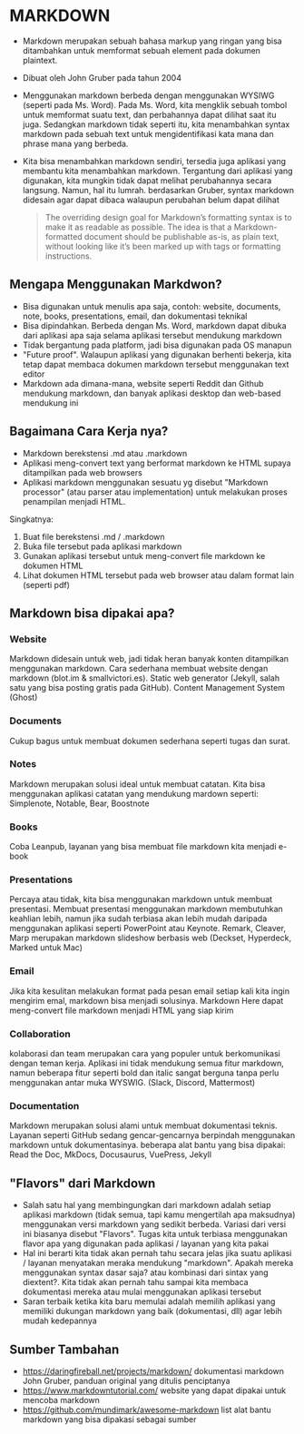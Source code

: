 # MARKDOWN
  
- Markdown merupakan sebuah bahasa markup yang ringan yang bisa ditambahkan untuk memformat sebuah element pada dokumen plaintext.
- Dibuat oleh John Gruber pada tahun 2004
- Menggunakan markdown berbeda dengan menggunakan WYSIWG (seperti pada Ms. Word). Pada Ms. Word, kita mengklik sebuah tombol untuk memformat suatu text, dan perbahannya dapat dilihat saat itu juga. Sedangkan markdown tidak seperti itu, kita menambahkan syntax markdown pada sebuah text untuk mengidentifikasi kata mana dan phrase mana yang berbeda.
- Kita bisa menambahkan markdown sendiri, tersedia juga aplikasi yang membantu kita menambahkan markdown. Tergantung dari aplikasi yang digunakan, kita mungkin tidak dapat melihat perubahannya secara langsung. Namun, hal itu lumrah. berdasarkan Gruber, syntax markdown didesain agar dapat dibaca walaupun perubahan belum dapat dilihat

  > The overriding design goal for Markdown’s formatting syntax is to make it as readable as possible. The idea is that a Markdown-formatted document should be publishable as-is, as plain text, without looking like it’s been marked up with tags or formatting instructions.

## Mengapa Menggunakan Markdwon?

- Bisa digunakan untuk menulis apa saja, contoh: website, documents, note, books, presentations, email, dan dokumentasi teknikal
- Bisa dipindahkan. Berbeda dengan Ms. Word, markdown dapat dibuka dari aplikasi apa saja selama aplikasi tersebut mendukung markdown
- Tidak bergantung pada platform, jadi bisa digunakan pada OS manapun
- "Future proof". Walaupun aplikasi yang digunakan berhenti bekerja, kita tetap dapat membaca dokumen markdown tersebut menggunakan text editor
- Markdown ada dimana-mana, website seperti Reddit dan Github mendukung markdown, dan banyak aplikasi desktop dan web-based mendukung ini

## Bagaimana Cara Kerja nya?

- Markdown berekstensi .md atau .markdown
- Aplikasi meng-convert text yang berformat markdown ke HTML supaya ditampilkan pada web browsers
- Aplikasi markdown menggunakan sesuatu yg disebut "Markdown processor" (atau parser atau implementation) untuk melakukan proses penampilan menjadi HTML.

Singkatnya:

1. Buat file berekstensi .md / .markdown
2. Buka file tersebut pada aplikasi markdown
3. Gunakan aplikasi tersebut untuk meng-convert file markdown ke dokumen HTML
4. Lihat dokumen HTML tersebut pada web browser atau dalam format lain (seperti pdf)

## Markdown bisa dipakai apa?

### Website

Markdown didesain untuk web, jadi tidak heran banyak konten ditampilkan menggunakan markdown. Cara sederhana membuat website dengan markdown (blot.im & smallvictori.es). Static web generator (Jekyll, salah satu yang bisa posting gratis pada GitHub). Content Management System (Ghost)

### Documents

Cukup bagus untuk membuat dokumen sederhana seperti tugas dan surat.

### Notes

Markdown merupakan solusi ideal untuk membuat catatan. Kita bisa menggunakan aplikasi catatan yang mendukung mardown seperti: Simplenote, Notable, Bear, Boostnote

### Books

Coba Leanpub, layanan yang bisa membuat file markdown kita menjadi e-book

### Presentations

Percaya atau tidak, kita bisa menggunakan markdown untuk membuat presentasi. Membuat presentasi menggunakan markdown membutuhkan keahlian lebih, namun jika sudah terbiasa akan lebih mudah daripada menggunakan aplikasi seperti PowerPoint atau Keynote. Remark, Cleaver, Marp merupakan markdown slideshow berbasis web (Deckset, Hyperdeck, Marked untuk Mac)

### Email

Jika kita kesulitan melakukan format pada pesan email setiap kali kita ingin mengirim emal, markdown bisa menjadi solusinya. Markdown Here dapat meng-convert file markdown menjadi HTML yang siap kirim

### Collaboration

kolaborasi dan team merupakan cara yang populer untuk berkomunikasi dengan teman kerja. Aplikasi ini tidak mendukung semua fitur markdown, namun beberapa fitur seperti bold dan italic sangat berguna tanpa perlu menggunakan antar muka WYSWIG. (Slack, Discord, Mattermost)

### Documentation

Markdown merupakan solusi alami untuk membuat dokumentasi teknis. Layanan seperti GitHub sedang gencar-gencarnya berpindah menggunakan markdown untuk dokumentasinya. beberapa alat bantu yang bisa dipakai: Read the Doc, MkDocs, Docusaurus, VuePress, Jekyll

## "Flavors" dari Markdown

- Salah satu hal yang membingungkan dari markdown adalah setiap aplikasi markdown (tidak semua, tapi kamu mengertilah apa maksudnya) menggunakan versi markdown yang sedikit berbeda. Variasi dari versi ini biasanya disebut "Flavors". Tugas kita untuk terbiasa menggunakan flavor apa yang digunakan pada aplikasi / layanan yang kita pakai
- Hal ini berarti kita tidak akan pernah tahu secara jelas jika suatu aplikasi / layanan menyatakan meraka mendukung "markdown". Apakah mereka menggunakan syntax dasar saja? atau kombinasi dari sintax yang diextent?. Kita tidak akan pernah tahu sampai kita membaca dokumentasi mereka atau mulai menggunakan aplikasi tersebut
- Saran terbaik ketika kita baru memulai adalah memilih aplikasi yang memiliki dukungan markdown yang baik (dokumentasi, dll) agar lebih mudah kedepannya

## Sumber Tambahan

- <https://daringfireball.net/projects/markdown/> dokumentasi markdown John Gruber, panduan original yang ditulis penciptanya
- <https://www.markdowntutorial.com/> website yang dapat dipakai untuk mencoba markdown
- <https://github.com/mundimark/awesome-markdown> list alat bantu markdown yang bisa dipakasi sebagai sumber
